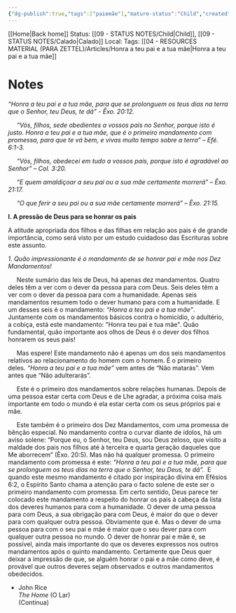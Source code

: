 ```yaml
---
{"dg-publish":true,"tags":["paiemãe"],"mature-status":"Child","created":"2025-10-31T12:06:29.335+00:00","dg-note-icon":"child","noteIcon":"child","updated":"2025-10-31T12:09:45.717+00:00","dgPassFrontmatter":true,"permalink":"/04-resources-material-para-zettel/articles/honra-a-teu-pai-e-a-tua-mae/"}
---
```


[[Home\|Back home]]
Status: [[09 - STATUS NOTES/Child\|Child]], [[09 - STATUS NOTES/Calado\|Calado]]
Local: 
Tags:  [[04 - RESOURCES MATERIAL (PARA ZETTEL)/Articles/Honra a teu pai e a tua mãe\|Honra a teu pai e a tua mãe]]

# Notes

_“Honra a teu pai e a tua mãe, para que se prolonguem os teus dias na terra que o Senhor, teu Deus, te dá” - Êxo. 20:12._

     _“Vós, filhos, sede obedientes a vossos pais no Senhor, porque isto é justo. Honra a teu pai e a tua mãe, que é o primeiro mandamento com promessa, para que te vá bem, e vivas muito tempo sobre a terra” – Efé. 6:1-3._

     _“Vós, filhos, obedecei em tudo a vossos pais, porque isto é agradável ao Senhor” – Col. 3:20._

     _“E quem amaldiçoar a seu pai ou a sua mãe certamente morrerá” – Êxo. 21:17._

     _“O que ferir a seu pai ou a sua mãe certamente morrerá” – Êxo. 21:15._

**I. A pressão de Deus para se honrar os pais**

A atitude apropriada dos filhos e das filhas em relação aos pais é de grande importância, como será visto por um estudo cuidadoso das Escrituras sobre este assunto.

_1. Quão impressionante é o mandamento de se honrar pai e mãe nos Dez Mandamentos!_

     Neste sumário das leis de Deus, há apenas dez mandamentos. Quatro deles têm a ver com o dever da pessoa para com Deus. Seis deles têm a ver com o dever da pessoa para com a humanidade. Apenas seis mandamentos resumem todo o dever humano para com a humanidade. E um desses seis é o mandamento: _“Honra a teu pai e a tua mãe”_. Juntamente com os mandamentos básicos contra o homicídio, o adultério, a cobiça, está este mandamento: "Honra teu pai e tua mãe". Quão fundamental, quão importante aos olhos de Deus é o dever dos filhos honrarem os seus pais!

     Mas espere! Este mandamento não é apenas um dos seis mandamentos relativos ao relacionamento do homem com o homem. É o primeiro deles. _“Honra a teu pai e a tua mãe”_ vem antes de “Não matarás”. Vem antes que “Não adulterarás”.

     Este é o primeiro dos mandamentos sobre relações humanas. Depois de uma pessoa estar certa com Deus e de Lhe agradar, a próxima coisa mais importante em todo o mundo é ela estar certa com os seus próprios pai e mãe.

     Este também é o primeiro dos Dez Mandamentos, com uma promessa de bênção especial. No mandamento contra o curvar diante de ídolos, há um aviso solene: “Porque eu, o Senhor, teu Deus, sou Deus zeloso, que visito a maldade dos pais nos filhos até à terceira e quarta geração daqueles que Me aborrecem” (Êxo. 20:5). Mas não há qualquer promessa. O primeiro mandamento com promessa é este: _“Honra a teu pai e a tua mãe, para que se prolonguem os teus dias na terra que o Senhor, teu Deus, te dá”._  E quando este mesmo mandamento é citado por inspiração divina em Efésios 6:2, o Espírito Santo chama a atenção para o facto solene de este ser o primeiro mandamento com promessa. Em certo sentido, Deus parece ter colocado este mandamento a respeito do honrar os pais à cabeça da lista dos deveres humanos para com a humanidade. O dever de uma pessoa para com Deus, a sua obrigação para com Deus, é maior do que o dever para com qualquer outra pessoa. Obviamente que é. Mas o dever de uma pessoa para com o seu pai e mãe é maior que o seu dever para com qualquer outra pessoa no mundo. O dever de honrar pai e mãe é, se possível, ainda mais importante do que os deveres expressos nos outros mandamentos após o quinto mandamento. Certamente que Deus quer deixar a impressão de que, se alguém honrar o pai e a mãe como deve, é provável que outros deveres sejam observados e outros mandamentos obedecidos.

- John Rice  
_The Home_ (O Lar)  
(Continua)